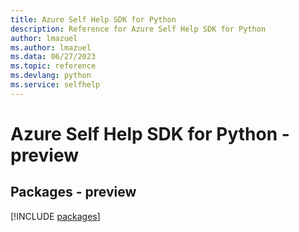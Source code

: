 ```yaml
---
title: Azure Self Help SDK for Python
description: Reference for Azure Self Help SDK for Python
author: lmazuel
ms.author: lmazuel
ms.data: 06/27/2023
ms.topic: reference
ms.devlang: python
ms.service: selfhelp
---
```

# Azure Self Help SDK for Python - preview
## Packages - preview
[!INCLUDE [packages](self-help-index.md)]